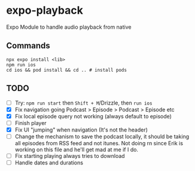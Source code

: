 # expo-playback

Expo Module to handle audio playback from native

## Commands

```shell
npx expo install <lib>
npm run ios
cd ios && pod install && cd .. # install pods
```

## TODO

- [ ] Try: `npm run start` then `Shift + M`/Drizzle, then `run ios`
- [x] Fix navigation going Podcast > Episode > Podcast > Episode etc
- [x] Fix local episode query not working (always default to episode)
- [ ] Finish player
- [x] Fix UI "jumping" when navigation (It's not the header)
- [ ] Change the mechanism to save the podcast locally, it should be taking all episodes from RSS feed and not itunes. Not doing rn since Erik is working on this file and he'll get mad at me if I do.
- [ ] Fix starting playing always tries to download
- [ ] Handle dates and durations
